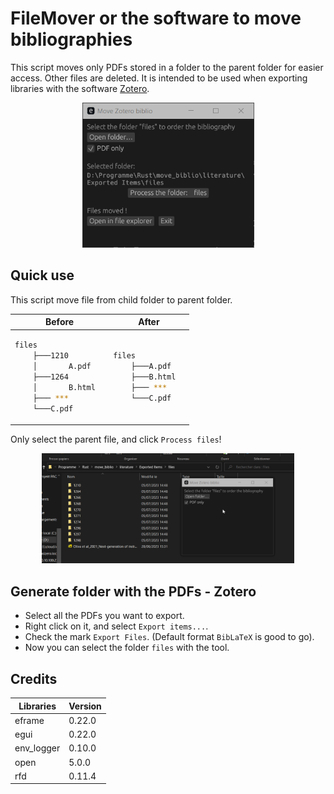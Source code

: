 # FileMover or the software to move bibliographies

This script moves only PDFs stored in a folder to the parent folder for easier access. Other files are deleted.
It is intended to be used when exporting libraries with the software [Zotero](https://www.zotero.org/).


<p align="center">
  <img src="./images/main.png"  width="275"/>
</p>


## Quick use

This script move file from child folder to parent folder.

<table>
<thead>
  <tr>
    <th>Before</th>
    <th>After</th>
  </tr>
</thead>
<tbody>
<tr>
<td>
    
```bash                         
files
    ├───1210
    │       A.pdf
    ├───1264
    │       B.html  
    ├─── ***
    └───C.pdf
```
</td>
<td>

```bash 
files
    ├───A.pdf
    ├───B.html  
    ├─── ***
    └───C.pdf


``` 
</td>
</tr>
</tbody>
</table>

Only select the parent file, and click `Process files`!

<p align="center">
  <img src="./images/Animation.gif" width="80%"/>
</p>

## Generate folder with the PDFs - Zotero

* Select all the PDFs you want to export.
* Right click on it, and select `Export items...`.
* Check the mark `Export Files`. (Default format `BibLaTeX` is good to go).
* Now you can select the folder `files` with the tool.


## Credits

<div align="center">

| Libraries  | Version |
| ---------- | ------- |
| eframe     | 0.22.0  |
| egui       | 0.22.0  |
| env_logger | 0.10.0  |
| open       | 5.0.0   |
| rfd        | 0.11.4  |

</div>

